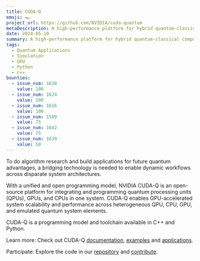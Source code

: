 ```yaml
---
title: CUDA-Q
emoji: 🏎️
project_url: https://github.com/NVIDIA/cuda-quantum
metaDescription: A high-performance platform for hybrid quantum-classical computing
date: 2024-05-10
summary: A high-performance platform for hybrid quantum-classical computing
tags:
  - Quantum Applications
  - Simulation
  - GPU
  - Python
  - C++
bounties:
  - issue_num: 1638
    value: 100
  - issue_num: 1624
    value: 100
  - issue_num: 1616
    value: 100
  - issue_num: 1589
    value: 75
  - issue_num: 1642
    value: 75
  - issue_num: 1639
    value: 50
---
```


To do algorithm research and build applications for future quantum advantages, a bridging technology is needed to enable dynamic workflows across disparate system architectures.

With a unified and open programming model, NVIDIA CUDA-Q is an open-source platform for integrating and programming quantum processing units (QPUs), GPUs, and CPUs in one system. CUDA-Q enables GPU-accelerated system scalability and performance across heterogeneous QPU, CPU, GPU, and emulated quantum system elements.

CUDA-Q is a programming model and toolchain available in C++ and Python.

Learn more: Check out CUDA-Q [documentation](https://nvidia.github.io/cuda-quantum/latest/index.html), [examples](https://nvidia.github.io/cuda-quantum/latest/using/examples/examples.html) and [applications](https://nvidia.github.io/cuda-quantum/latest/using/tutorials.html).

Participate: Explore the code in our [repository](https://github.com/NVIDIA/cuda-quantum) and [contribute](https://github.com/NVIDIA/cuda-quantum/blob/main/Contributing.md).
